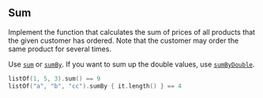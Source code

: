 ## Sum

Implement the function that calculates the sum of prices of all products
that the given customer has ordered.
Note that the customer may order the same product for several times.

Use
[`sum`](https://kotlinlang.org/api/latest/jvm/stdlib/kotlin.collections/kotlin.-iterable/sum.html) or
[`sumBy`](https://kotlinlang.org/api/latest/jvm/stdlib/kotlin.collections/kotlin.-iterable/sum-by.html).
If you want to sum up the double values, use
[`sumByDouble`](https://kotlinlang.org/api/latest/jvm/stdlib/kotlin.collections/kotlin.-iterable/sum-by-double.html).

```kotlin
listOf(1, 5, 3).sum() == 9
listOf("a", "b", "cc").sumBy { it.length() } == 4
```
